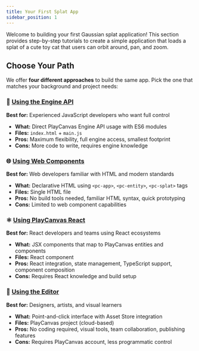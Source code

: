 ```yaml
---
title: Your First Splat App
sidebar_position: 1
---
```


Welcome to building your first Gaussian splat application! This section provides step-by-step tutorials to create a simple application that loads a splat of a cute toy cat that users can orbit around, pan, and zoom.

## Choose Your Path

We offer **four different approaches** to build the same app. Pick the one that matches your background and project needs:

### 🔧 [Using the Engine API](./engine)

**Best for:** Experienced JavaScript developers who want full control

- **What:** Direct PlayCanvas Engine API usage with ES6 modules
- **Files:** `index.html` + `main.js`
- **Pros:** Maximum flexibility, full engine access, smallest footprint
- **Cons:** More code to write, requires engine knowledge

### 🌐 [Using Web Components](./web-components)

**Best for:** Web developers familiar with HTML and modern standards

- **What:** Declarative HTML using `<pc-app>`, `<pc-entity>`, `<pc-splat>` tags
- **Files:** Single HTML file
- **Pros:** No build tools needed, familiar HTML syntax, quick prototyping
- **Cons:** Limited to web component capabilities

### ⚛️ [Using PlayCanvas React](./react)

**Best for:** React developers and teams using React ecosystems

- **What:** JSX components that map to PlayCanvas entities and components
- **Files:** React component
- **Pros:** React integration, state management, TypeScript support, component composition
- **Cons:** Requires React knowledge and build setup

### 🎨 [Using the Editor](./editor)

**Best for:** Designers, artists, and visual learners

- **What:** Point-and-click interface with Asset Store integration
- **Files:** PlayCanvas project (cloud-based)
- **Pros:** No coding required, visual tools, team collaboration, publishing features
- **Cons:** Requires PlayCanvas account, less programmatic control
